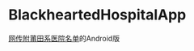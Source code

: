 # BlackheartedHospitalApp 
[网传附莆田系医院名单](https://github.com/langhua9527/BlackheartedHospital)的Android版
